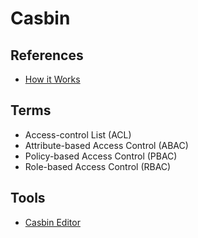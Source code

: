 # Casbin

<!--
https://casbin.org/docs/en/tutorials

https://medium.com/silo-blog/designing-a-flexible-permissions-system-with-casbin-f5d97fef17b8
https://dev.to/maxwellhertz/tutorial-integrate-gin-with-cabsin-56m0
https://mechanicalrock.github.io/2020/02/25/serverless-express-rbac.html
https://github.com/Jarvie8176/casbin-example
https://www.youtube.com/watch?v=OTT84oplR9o&t=12s
https://www.youtube.com/watch?v=mWlPNrCgVdE&t=128s
https://www.youtube.com/watch?v=jI4K7L-LI58&t=823s
-->

## References

- [How it Works](https://casbin.org/docs/en/how-it-works)

## Terms

- Access-control List (ACL)
- Attribute-based Access Control (ABAC)
- Policy-based Access Control (PBAC)
- Role-based Access Control (RBAC)

<!--
https://www.youtube.com/watch?v=jI4K7L-LI58

https://www.zupzup.org/casbin-http-role-auth/
https://www.youtube.com/watch?v=OTT84oplR9o
-->

## Tools

- [Casbin Editor](https://casbin.org/editor/)
